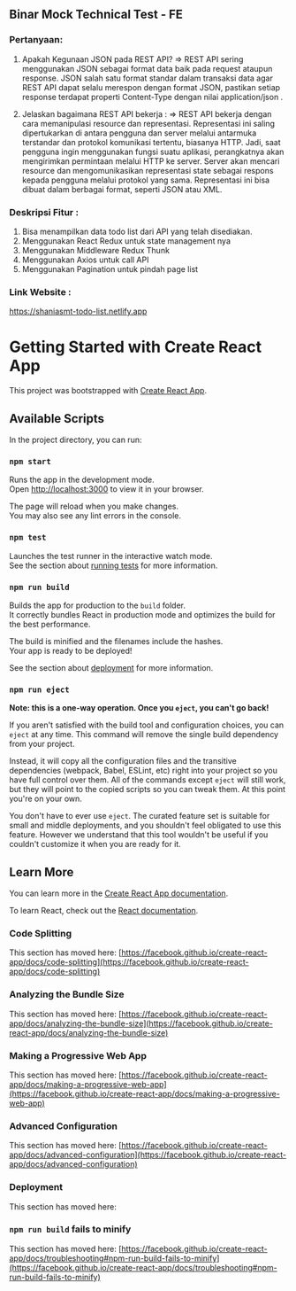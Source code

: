 ## Binar Mock Technical Test - FE

### Pertanyaan: <br />

1. Apakah Kegunaan JSON pada REST API?
=> REST API sering menggunakan JSON sebagai format data baik pada request ataupun response. JSON salah satu format standar dalam transaksi data agar REST API dapat selalu merespon dengan format JSON, pastikan setiap response terdapat properti Content-Type dengan nilai application/json .

2. Jelaskan bagaimana REST API bekerja : 
=> REST API bekerja dengan cara memanipulasi resource dan representasi. Representasi ini saling dipertukarkan di antara pengguna dan server melalui antarmuka terstandar dan protokol komunikasi tertentu, biasanya HTTP.  Jadi, saat pengguna ingin menggunakan fungsi suatu aplikasi, perangkatnya akan mengirimkan permintaan melalui HTTP ke server. Server akan mencari resource dan mengomunikasikan representasi state sebagai respons kepada pengguna melalui protokol yang sama. Representasi ini bisa dibuat dalam berbagai format, seperti JSON atau XML.


### Deskripsi Fitur : <br/>
1. Bisa menampilkan data todo list dari API yang telah disediakan.
2. Menggunakan React Redux untuk state management nya
3. Menggunakan Middleware Redux Thunk
4. Menggunakan Axios untuk call API
5. Menggunakan Pagination untuk pindah page list

### Link Website : <br />
https://shaniasmt-todo-list.netlify.app

# Getting Started with Create React App

This project was bootstrapped with [Create React App](https://github.com/facebook/create-react-app).

## Available Scripts

In the project directory, you can run:

### `npm start`

Runs the app in the development mode.\
Open [http://localhost:3000](http://localhost:3000) to view it in your browser.

The page will reload when you make changes.\
You may also see any lint errors in the console.

### `npm test`

Launches the test runner in the interactive watch mode.\
See the section about [running tests](https://facebook.github.io/create-react-app/docs/running-tests) for more information.

### `npm run build`

Builds the app for production to the `build` folder.\
It correctly bundles React in production mode and optimizes the build for the best performance.

The build is minified and the filenames include the hashes.\
Your app is ready to be deployed!

See the section about [deployment](https://facebook.github.io/create-react-app/docs/deployment) for more information.

### `npm run eject`

**Note: this is a one-way operation. Once you `eject`, you can't go back!**

If you aren't satisfied with the build tool and configuration choices, you can `eject` at any time. This command will remove the single build dependency from your project.

Instead, it will copy all the configuration files and the transitive dependencies (webpack, Babel, ESLint, etc) right into your project so you have full control over them. All of the commands except `eject` will still work, but they will point to the copied scripts so you can tweak them. At this point you're on your own.

You don't have to ever use `eject`. The curated feature set is suitable for small and middle deployments, and you shouldn't feel obligated to use this feature. However we understand that this tool wouldn't be useful if you couldn't customize it when you are ready for it.

## Learn More

You can learn more in the [Create React App documentation](https://facebook.github.io/create-react-app/docs/getting-started).

To learn React, check out the [React documentation](https://reactjs.org/).

### Code Splitting

This section has moved here: [https://facebook.github.io/create-react-app/docs/code-splitting](https://facebook.github.io/create-react-app/docs/code-splitting)

### Analyzing the Bundle Size

This section has moved here: [https://facebook.github.io/create-react-app/docs/analyzing-the-bundle-size](https://facebook.github.io/create-react-app/docs/analyzing-the-bundle-size)

### Making a Progressive Web App

This section has moved here: [https://facebook.github.io/create-react-app/docs/making-a-progressive-web-app](https://facebook.github.io/create-react-app/docs/making-a-progressive-web-app)

### Advanced Configuration

This section has moved here: [https://facebook.github.io/create-react-app/docs/advanced-configuration](https://facebook.github.io/create-react-app/docs/advanced-configuration)

### Deployment

This section has moved here: 

### `npm run build` fails to minify

This section has moved here: [https://facebook.github.io/create-react-app/docs/troubleshooting#npm-run-build-fails-to-minify](https://facebook.github.io/create-react-app/docs/troubleshooting#npm-run-build-fails-to-minify)

